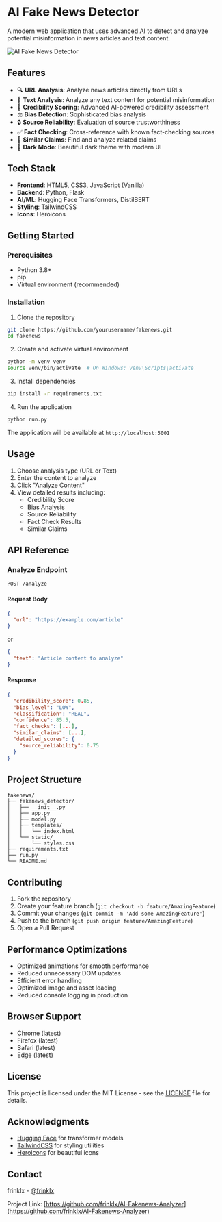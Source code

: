 # AI Fake News Detector

A modern web application that uses advanced AI to detect and analyze potential misinformation in news articles and text content.

![AI Fake News Detector](screenshot.png)

## Features

- 🔍 **URL Analysis**: Analyze news articles directly from URLs
- 📝 **Text Analysis**: Analyze any text content for potential misinformation
- 🎯 **Credibility Scoring**: Advanced AI-powered credibility assessment
- ⚖️ **Bias Detection**: Sophisticated bias analysis
- 🔒 **Source Reliability**: Evaluation of source trustworthiness
- ✅ **Fact Checking**: Cross-reference with known fact-checking sources
- 🔄 **Similar Claims**: Find and analyze related claims
- 🌙 **Dark Mode**: Beautiful dark theme with modern UI

## Tech Stack

- **Frontend**: HTML5, CSS3, JavaScript (Vanilla)
- **Backend**: Python, Flask
- **AI/ML**: Hugging Face Transformers, DistilBERT
- **Styling**: TailwindCSS
- **Icons**: Heroicons

## Getting Started

### Prerequisites

- Python 3.8+
- pip
- Virtual environment (recommended)

### Installation

1. Clone the repository
```bash
git clone https://github.com/yourusername/fakenews.git
cd fakenews
```

2. Create and activate virtual environment
```bash
python -m venv venv
source venv/bin/activate  # On Windows: venv\Scripts\activate
```

3. Install dependencies
```bash
pip install -r requirements.txt
```

4. Run the application
```bash
python run.py
```

The application will be available at `http://localhost:5001`

## Usage

1. Choose analysis type (URL or Text)
2. Enter the content to analyze
3. Click "Analyze Content"
4. View detailed results including:
   - Credibility Score
   - Bias Analysis
   - Source Reliability
   - Fact Check Results
   - Similar Claims

## API Reference

### Analyze Endpoint

```http
POST /analyze
```

#### Request Body

```json
{
  "url": "https://example.com/article"
}
```
or
```json
{
  "text": "Article content to analyze"
}
```

#### Response

```json
{
  "credibility_score": 0.85,
  "bias_level": "LOW",
  "classification": "REAL",
  "confidence": 85.5,
  "fact_checks": [...],
  "similar_claims": [...],
  "detailed_scores": {
    "source_reliability": 0.75
  }
}
```

## Project Structure

```
fakenews/
├── fakenews_detector/
│   ├── __init__.py
│   ├── app.py
│   ├── model.py
│   ├── templates/
│   │   └── index.html
│   └── static/
│       └── styles.css
├── requirements.txt
├── run.py
└── README.md
```

## Contributing

1. Fork the repository
2. Create your feature branch (`git checkout -b feature/AmazingFeature`)
3. Commit your changes (`git commit -m 'Add some AmazingFeature'`)
4. Push to the branch (`git push origin feature/AmazingFeature`)
5. Open a Pull Request

## Performance Optimizations

- Optimized animations for smooth performance
- Reduced unnecessary DOM updates
- Efficient error handling
- Optimized image and asset loading
- Reduced console logging in production

## Browser Support

- Chrome (latest)
- Firefox (latest)
- Safari (latest)
- Edge (latest)

## License

This project is licensed under the MIT License - see the [LICENSE](LICENSE) file for details.

## Acknowledgments

- [Hugging Face](https://huggingface.co/) for transformer models
- [TailwindCSS](https://tailwindcss.com/) for styling utilities
- [Heroicons](https://heroicons.com/) for beautiful icons

## Contact

frinklx - [@frinklx](https://x.com/frinklx)

Project Link: [https://github.com/frinklx/AI-Fakenews-Analyzer](https://github.com/frinklx/AI-Fakenews-Analyzer) 